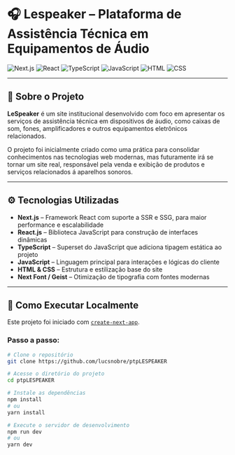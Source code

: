 # 🎧 Lespeaker – Plataforma de Assistência Técnica em Equipamentos de Áudio

![Next.js](https://img.shields.io/badge/NEXT.JS-000000?style=for-the-badge&logo=next.js&logoColor=fff)
![React](https://img.shields.io/badge/React-20232A?style=for-the-badge&logo=react&logoColor=61DAFB)
![TypeScript](https://img.shields.io/badge/TypeScript-3178C6?style=for-the-badge&logo=typescript&logoColor=fff)
![JavaScript](https://img.shields.io/badge/JavaScript-F7DF1E?style=for-the-badge&logo=javascript&logoColor=000)
![HTML](https://img.shields.io/badge/HTML-E34F26?style=for-the-badge&logo=html5&logoColor=fff)
![CSS](https://img.shields.io/badge/CSS-1572B6?style=for-the-badge&logo=css3&logoColor=fff)

---

## 📌 Sobre o Projeto

**LeSpeaker** é um site institucional desenvolvido com foco em apresentar os serviços de assistência técnica em dispositivos de áudio, como caixas de som, fones, amplificadores e outros equipamentos eletrônicos relacionados.

O projeto foi inicialmente criado como uma prática para consolidar conhecimentos nas tecnologias web modernas, mas futuramente irá se tornar um site real, responsável pela venda e exibição de produtos e serviços relacionados á aparelhos sonoros.

---

## ⚙️ Tecnologias Utilizadas

- **Next.js** – Framework React com suporte a SSR e SSG, para maior performance e escalabilidade
- **React.js** – Biblioteca JavaScript para construção de interfaces dinâmicas
- **TypeScript** – Superset do JavaScript que adiciona tipagem estática ao projeto
- **JavaScript** – Linguagem principal para interações e lógicas do cliente
- **HTML & CSS** – Estrutura e estilização base do site
- **Next Font / Geist** – Otimização de tipografia com fontes modernas

---

## 🚀 Como Executar Localmente

Este projeto foi iniciado com [`create-next-app`](https://nextjs.org/docs/app/api-reference/cli/create-next-app).

### Passo a passo:

```bash
# Clone o repositório
git clone https://github.com/lucsnobre/ptpLESPEAKER

# Acesse o diretório do projeto
cd ptpLESPEAKER

# Instale as dependências
npm install
# ou
yarn install

# Execute o servidor de desenvolvimento
npm run dev
# ou
yarn dev
